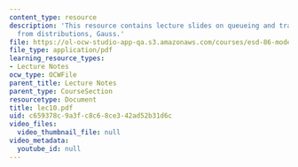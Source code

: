 ```yaml
---
content_type: resource
description: 'This resource contains lecture slides on queueing and transitions: sampling
  from distributions, Gauss.'
file: https://ol-ocw-studio-app-qa.s3.amazonaws.com/courses/esd-86-models-data-and-inference-for-socio-technical-systems-spring-2007/c659378c9a3fc8c68ce342ad52b31d6c_lec10.pdf
file_type: application/pdf
learning_resource_types:
- Lecture Notes
ocw_type: OCWFile
parent_title: Lecture Notes
parent_type: CourseSection
resourcetype: Document
title: lec10.pdf
uid: c659378c-9a3f-c8c6-8ce3-42ad52b31d6c
video_files:
  video_thumbnail_file: null
video_metadata:
  youtube_id: null
---
```

